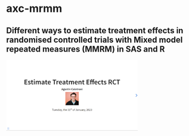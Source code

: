 # axc-mrmm
## Different ways to estimate treatment effects in randomised controlled trials with Mixed model repeated measures (MMRM) in SAS and R

<img src="https://raw.githubusercontent.com/agstn/axc-mrmm/main/Estimate Treatment Effects RCT.png" width="70%" height="70%">  
